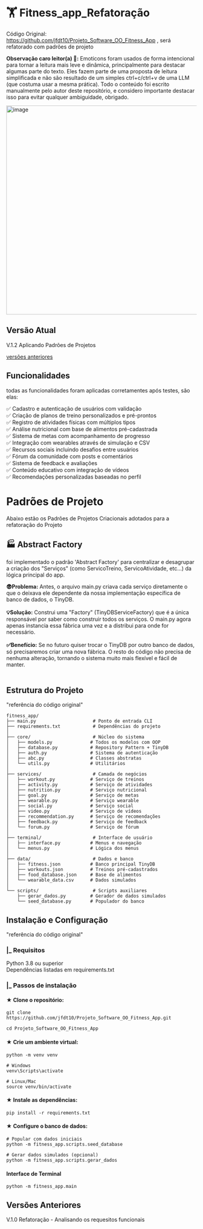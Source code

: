 # 🏋 Fitness_app_Refatoração 

Código Original: https://github.com/jfdt10/Projeto_Software_OO_Fitness_App , será refatorado com padrões de projeto

**Observação caro leitor(a) 🙂:** Emoticons foram usados de forma intencional para tornar a leitura mais leve e dinâmica, principalmente para destacar algumas parte do texto. Eles fazem parte de uma proposta de leitura simplificada e não são resultado de um simples ctrl+c/ctrl+v de uma LLM (que costuma usar a mesma prática). Todo o conteúdo foi escrito manualmente pelo autor deste repositório, e considero importante destacar isso para evitar qualquer ambiguidade, obrigado.

<img width="1002" height="552" alt="image" src="https://github.com/user-attachments/assets/11ccd226-5d4f-42ed-97e3-22e996c0088b" />


## Versão Atual 

V.1.2 Aplicando Padrões de Projetos 

[versões anteriores](https://github.com/edgarvtt/Fitness_app_Refatora?tab=readme-ov-file#vers%C3%B5es-anteriores)

## Funcionalidades

todas as funcionalidades foram aplicadas corretamentes após testes, são elas:

✅ Cadastro e autenticação de usuários com validação <br/>
✅ Criação de planos de treino personalizados e pré-prontos <br/>
✅ Registro de atividades físicas com múltiplos tipos <br/>
✅ Análise nutricional com base de alimentos pré-cadastrada <br/>
✅ Sistema de metas com acompanhamento de progresso <br/>
✅ Integração com wearables através de simulação e CSV <br/>
✅ Recursos sociais incluindo desafios entre usuários <br/>
✅ Fórum da comunidade com posts e comentários <br/>
✅ Sistema de feedback e avaliações <br/>
✅ Conteúdo educativo com integração de vídeos <br/>
✅ Recomendações personalizadas baseadas no perfil <br/>

# Padrões de Projeto

Abaixo estão os Padrões de Projetos Criacionais adotados para a refatoração do Projeto

## 🏭 Abstract Factory 

foi implementado o padrão 'Abstract Factory' para centralizar e desagrupar a criação dos "Serviços" (como ServicoTreino, ServicoAtividade, etc...) da lógica principal do app.<br/>

**😨Problema:** Antes, o arquivo main.py criava cada serviço diretamente o que o deixava ele dependente da nossa implementação específica de banco de dados, o TinyDB.<br/><br/>
**💡Solução:** Construi uma "Factory" (TinyDBServiceFactory) que é a única responsável por saber como construir todos os serviços. O main.py agora apenas instancia essa fábrica uma vez e a distribui para onde for necessário.<br/><br/>
**✅Benefício:** Se no futuro quiser trocar o TinyDB por outro banco de dados, só precisaremos criar uma nova fábrica. O resto do código não precisa de nenhuma alteração, tornando o sistema muito mais flexível e fácil de manter.<br/><br/>

## Estrutura do Projeto 

"referência do código original"

```text
fitness_app/
├── main.py                     # Ponto de entrada CLI
├── requirements.txt            # Dependências do projeto
│
├── core/                       # Núcleo do sistema
│   ├── models.py              # Todos os modelos com OOP
│   ├── database.py            # Repository Pattern + TinyDB
│   ├── auth.py                # Sistema de autenticação
│   ├── abc.py                 # Classes abstratas
│   └── utils.py               # Utilitários
│
├── services/                   # Camada de negócios
│   ├── workout.py             # Serviço de treinos
│   ├── activity.py            # Serviço de atividades
│   ├── nutrition.py           # Serviço nutricional
│   ├── goal.py                # Serviço de metas
│   ├── wearable.py            # Serviço wearable
│   ├── social.py              # Serviço social
│   ├── video.py               # Serviço de vídeos
│   ├── recommendation.py      # Serviço de recomendações
│   ├── feedback.py            # Serviço de feedback
│   └── forum.py               # Serviço de fórum
│
├── terminal/                   # Interface de usuário
│   ├── interface.py           # Menus e navegação
│   └── menus.py               # Lógica dos menus
│
├── data/                       # Dados e banco
│   ├── fitness.json           # Banco principal TinyDB
│   ├── workouts.json          # Treinos pré-cadastrados
│   ├── food_database.json     # Base de alimentos
│   └── wearable_data.csv      # Dados simulados
│
└── scripts/                    # Scripts auxiliares
    ├── gerar_dados.py         # Gerador de dados simulados
    └── seed_database.py       # Populador do banco
```
## Instalação e Configuração

"referência do código original"

### |_ Requisitos
Python 3.8 ou superior<br/>
Dependências listadas em requirements.txt

### |_ Passos de instalação

####  ★ Clone o repositório:

```
git clone https://github.com/jfdt10/Projeto_Software_OO_Fitness_App.git

cd Projeto_Software_OO_Fitness_App
```
####  ★ Crie um ambiente virtual:

```
python -m venv venv

# Windows
venv\Scripts\activate

# Linux/Mac
source venv/bin/activate
```

####  ★ Instale as dependências:
```
pip install -r requirements.txt
```

####  ★ Configure o banco de dados:

```
# Popular com dados iniciais
python -m fitness_app.scripts.seed_database

# Gerar dados simulados (opcional)
python -m fitness_app.scripts.gerar_dados

```
#### Interface de Terminal
```
python -m fitness_app.main
```

## Versões Anteriores
V.1.0 Refatoração - Analisando os requesitos funcionais
